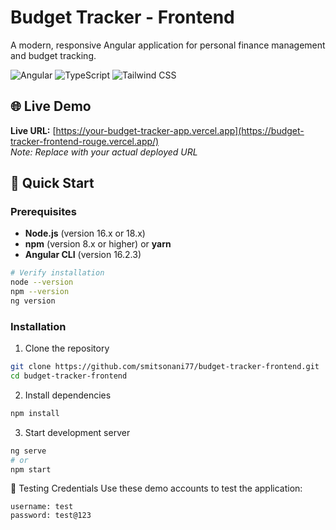 # Budget Tracker - Frontend

A modern, responsive Angular application for personal finance management and budget tracking.

![Angular](https://img.shields.io/badge/Angular-16.2.3-red)
![TypeScript](https://img.shields.io/badge/TypeScript-5.1-blue)
![Tailwind CSS](https://img.shields.io/badge/Tailwind-CSS-38B2AC)

## 🌐 Live Demo

**Live URL:** [https://your-budget-tracker-app.vercel.app](https://budget-tracker-frontend-rouge.vercel.app/)  
*Note: Replace with your actual deployed URL*

## 🚀 Quick Start

### Prerequisites

- **Node.js** (version 16.x or 18.x)
- **npm** (version 8.x or higher) or **yarn**
- **Angular CLI** (version 16.2.3)

```bash
# Verify installation
node --version
npm --version
ng version
```

### Installation

1. Clone the repository

```bash
git clone https://github.com/smitsonani77/budget-tracker-frontend.git
cd budget-tracker-frontend
```

2. Install dependencies
```bash
npm install
```

3. Start development server

```bash
ng serve
# or
npm start
```


🔐 Testing Credentials
Use these demo accounts to test the application:
```
username: test	
password: test@123
```
